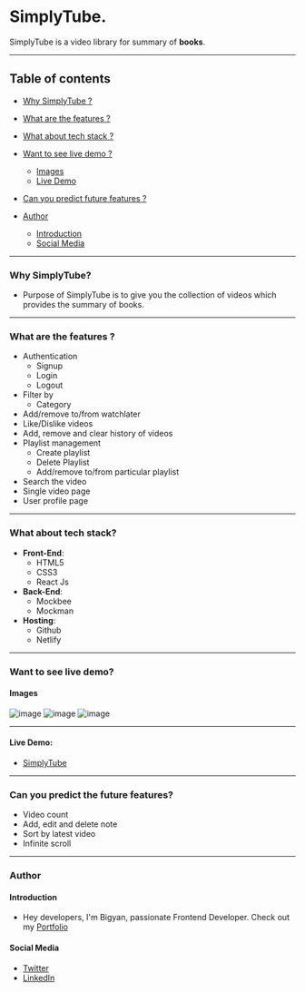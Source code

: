 # SimplyTube.

SimplyTube is a video library for summary of **books**.

*** 

## Table of contents

* [Why SimplyTube ?](#why)
* [What are the features ?](#features)
* [What about tech stack ?](#tech-stack)
* [Want to see live demo ?](#live-demo)

  * [Images](#images)
  * [Live Demo](#link)

* [Can you predict future features ?](#future-features)
* [Author](#author)

  * [Introduction](#introduction)
  * [Social Media](#social-media)

***

<a name="why"/>

### Why SimplyTube?
* Purpose of SimplyTube is to give you the collection of videos which provides the summary of books.

***

<a name="features"/>

### What are the features ?
* Authentication
  * Signup
  * Login
  * Logout
* Filter by
  * Category
* Add/remove to/from watchlater
* Like/Dislike videos
* Add, remove and clear history of videos
* Playlist management
  * Create playlist
  * Delete Playlist
  * Add/remove to/from particular playlist
* Search the video
* Single video page
* User profile page
***

<a name="tech-stack"/>

### What about tech stack?
* **Front-End**:
  * HTML5
  * CSS3
  * React Js
* **Back-End**:
  * Mockbee
  * Mockman
* **Hosting**:
  * Github
  * Netlify

***

<a name="live-demo"/>

### Want to see live demo?

<a name="images"/>

#### Images
![image](https://user-images.githubusercontent.com/86798277/212818089-d832cc08-aa00-4040-8652-3fd7f2bf7298.png)
![image](https://user-images.githubusercontent.com/86798277/212818150-96e46a45-bf5b-4513-9d06-1196b63ea899.png)
![image](https://user-images.githubusercontent.com/86798277/212818213-fcdbe284-cb65-4e5b-a243-07ae1dfc553d.png)

***
<a name="link"/>

#### Live Demo:
* [SimplyTube](https://simplytube.netlify.app/)

***

<a name="future-features"/>

### Can you predict the future features?
* Video count
* Add, edit and delete note
* Sort by latest video
* Infinite scroll

***

<a name="author"/>

### Author

<a name="introduction"/>

#### Introduction
* Hey developers, I'm Bigyan, passionate Frontend Developer. Check out my [Portfolio](https://bigyanpatel.vercel.app/)

<a name="social-media"/>

#### Social Media
* [Twitter](https://twitter.com/meet_bigyan20)
* [LinkedIn](https://www.linkedin.com/in/bigyanpatel/)
